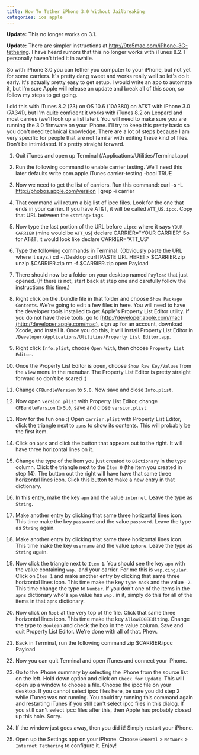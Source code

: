 ```yaml
---
title: How To Tether iPhone 3.0 Without Jailbreaking
categories: ios apple
---
```


**Update:** This no longer works on 3.1.

**Update:** There are simpler instructions at <http://9to5mac.com/iPhone-3G-tethering>. I have heard rumors that this no longer works with iTunes 8.2. I personally haven't tried it in awhile.

So with iPhone 3.0 you can tether you computer to your iPhone, but not yet for some carriers. It's pretty dang sweet and works really well so let's do it early. It's actually pretty easy to get setup. I would write an app to automate it, but I'm sure Apple will release an update and break all of this soon, so follow my steps to get going.

I did this with iTunes 8.2 (23) on OS 10.6 (10A380) on AT&T with iPhone 3.0 (7A341), but I'm quite confident it works with iTunes 8.2 on Leopard and most carries (we'll look up a list later). You will need to make sure you are running the 3.0 firmware on your iPhone. I'll try to keep this pretty basic so you don't need technical knowledge. There are a lot of steps because I am very specific for people that are not familar with editing these kind of files. Don't be intimidated. It's pretty straight forward.

1. Quit iTunes and open up Terminal (/Applications/Utilities/Terminal.app)

2. Run the following command to enable carrier testing. We'll need this later
        defaults write com.apple.iTunes carrier-testing -bool TRUE

3. Now we need to get the list of carriers. Run this command:
        curl -s -L http://phobos.apple.com/version | grep -i carrier

4. That command will return a big list of ipcc files. Look for the one that ends in your carrier. If you have AT&T, it will be called `ATT_US.ipcc`. Copy that URL between the `<string>` tags.

5. Now type the last portion of the URL before `.ipcc` where it says `YOUR CARRIER` (mine would be `ATT_US`)
        declare CARRIER="YOUR CARRIER"
    So for AT&T, it would look like
        declare CARRIER="ATT_US"

6. Type the following commands in Terminal. (Obviously paste the URL where it says.)
        cd ~/Desktop
        curl [PASTE URL HERE] > $CARRIER.zip
        unzip $CARRIER.zip
        rm -f $CARRIER.zip
        open Payload

7. There should now be a folder on your desktop named `Payload` that just opened. (If there is not, start back at step one and carefully follow the instructions this time.)

8. Right click on the .bundle file in that folder and choose `Show Package Contents`. We're going to edit a few files in here. You will need to have the developer tools installed to get Apple's Property List Editor utility. If you do not have these tools, go to [http://developer.apple.com/mac](http://developer.apple.com/mac), sign up for an account, download Xcode, and install it. Once you do this, it will install Property List Editor in `/Developer/Applications/Utilities/Property List Editor.app`.

9. Right click `Info.plist`, choose `Open With`, then choose `Property List Editor`.

10. Once the Property List Editor is open, choose `Show Raw Key/Values` from the `View` menu in the menubar. The Property List Editor is pretty straight forward so don't be scared :)

11. Change `CFBundleVersion` to `5.0`. Now save and close `Info.plist`.

12. Now open `version.plist` with Property List Editor, change `CFBundleVersion` to `5.0`, save and close `version.plist`.

13. Now for the fun one :) Open `carrier.plist` with Property List Editor, click the triangle next to `apns` to show its contents. This will probably be the first item.

14. Click on `apns` and click the button that appears out to the right. It will have three horizontal lines on it.

15. Change the type of the item you just created to `Dictionary` in the type column. Click the triangle next to the `Item 0` (the item you created in step 14). The button out the right will have have that same three horizontal lines icon. Click this button to make a new entry in that dictionary.

16. In this entry, make the key `apn` and the value `internet`. Leave the type as `String`.

17. Make another entry by clicking that same three horizontal lines icon. This time make the key `password` and the value `password`. Leave the type as `String` again.

18. Make another entry by clicking that same three horizontal lines icon. This time make the key `username` and the value `iphone`. Leave the type as `String` again.

19. Now click the triangle next to `Item 1`. You should see the key `apn` with the value containing `wap.` and your carrier. For me this is `wap.cingular`. Click on `Item 1` and make another entry by clicking that same three horizontal lines icon. This time make the key `type-mask` and the value `-2`. This time change the type to `Number`. If you don't one of the items in the `apns` dictionary who's `apn` value has `wap.` in it, simply do this for all of the items in that `apns` dictionary.

20. Now click on `Root` at the very top of the file. Click that same three horizontal lines icon. This time make the key `AllowEDGEEditing`. Change the type to `Boolean` and check the box in the value column. Save and quit Property List Editor. We're done with all of that. Phew.

21. Back in Terminal, run the following command
        zip $CARRIER.ipcc Payload

22. Now you can quit Terminal and open iTunes and connect your iPhone.

23. Go to the iPhone summary by selecting the iPhone from the source list on the left. Hold down option and click on `Check for Update`. This will open up a window to choose a file. Choose the ipcc file on your desktop. If you cannot select ipcc files here, be sure you did step 2 while iTunes was not running. You could try running this command again and restarting iTunes if you still can't select ipcc files in this dialog. If you still can't select ipcc files after this, then Apple has probably closed up this hole. Sorry.

24. If the window just goes away, then you did it! Simply restart your iPhone.

25. Open up the Settings app on your iPhone. Choose `General` > `Network` > `Internet Tethering` to configure it. Enjoy!
